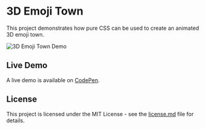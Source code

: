# 3D Emoji Town
This project demonstrates how pure CSS can be used to create an animated 3D emoji town.

![3D Emoji Town Demo](demo-gif.gif "3D Emoji Town Demo")

## Live Demo
A live demo is available on [CodePen](https://codepen.io/GeorgePark/full/MqVoYP/).

## License
This project is licensed under the MIT License - see the [license.md](license.md) file for details.